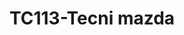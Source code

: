---
title: "TC113-Tecni mazda"
url: /fusagasuga/tc113-tecni-mazda/
shop: reparación de automóviles
---